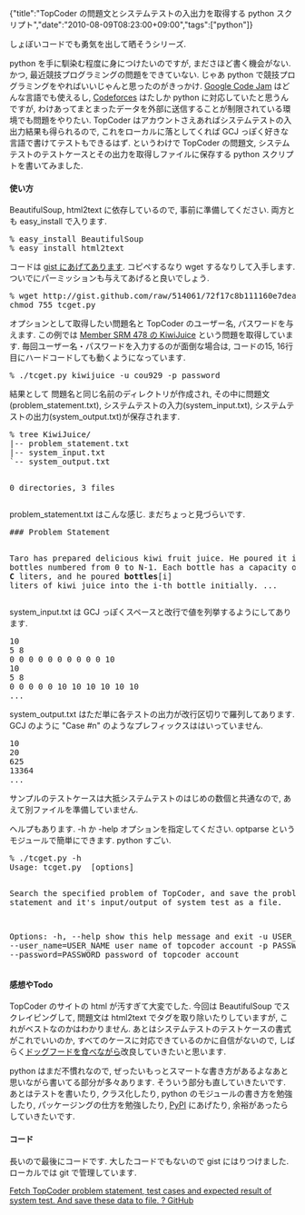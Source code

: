 {"title":"TopCoder の問題文とシステムテストの入出力を取得する python スクリプト","date":"2010-08-09T08:23:00+09:00","tags":["python"]}

<!-- DATE: 2010-08-08T23:23:00+00:00 -->
<!-- OLDURL: http://d.hatena.ne.jp/cou929_la/20100808/ -->


<div class="section">
<p>しょぼいコードでも勇気を出して晒そうシリーズ.</p>
<p>python を手に馴染む程度に身につけたいのですが, まださほど書く機会がない. かつ, 最近競技プログラミングの問題をできていない. じゃあ python で競技プログラミングをやればいいじゃんと思ったのがきっかけ. <a href="http://code.google.com/codejam" target="_blank">Google Code Jam</a> はどんな言語でも使えるし, <a href="http://codeforces.ru/?locale=en" target="_blank">Codeforces</a> はたしか python に対応していたと思うんですが, わけあってまとまったデータを外部に送信することが制限されている環境でも問題をやりたい. TopCoder はアカウントさえあればシステムテストの入出力結果も得られるので, これをローカルに落としてくれば GCJ っぽく好きな言語で書けてテストもできるはず. というわけで TopCoder の問題文, システムテストのテストケースとその出力を取得しファイルに保存する python スクリプトを書いてみました.</p>
<h4> 使い方</h4>
<p>BeautifulSoup, html2text に依存しているので, 事前に準備してください. 両方とも easy_install で入ります.</p>
<pre>
% easy_install BeautifulSoup
% easy_install html2text
</pre>

<p>コードは <a href="http://gist.github.com/514061" target="_blank">gist にあげてあります</a>. コピペするなり wget するなりして入手します. ついでにパーミッションも与えてあげると良いでしょう.</p>
<pre>
% wget http://gist.github.com/raw/514061/72f17c8b111160e7deac58626d052fd0f29cfedf/tcget.py
chmod 755 tcget.py
</pre>

<p>オプションとして取得したい問題名と TopCoder のユーザー名, パスワードを与えます. この例では <a href="http://www.topcoder.com/stat?c=round_overview&er=5&rd=14187" target="_blank">Member SRM 478 の KiwiJuice</a> という問題を取得しています. 毎回ユーザー名・パスワードを入力するのが面倒な場合は, コードの15, 16行目にハードコードしても動くようになっています.</p>
<pre>
% ./tcget.py kiwijuice -u cou929 -p password
</pre>

<p>結果として 問題名と同じ名前のディレクトリが作成され, その中に問題文(problem_statement.txt), システムテストの入力(system_input.txt), システムテストの出力(system_output.txt)が保存されます.</p>
<pre>
% tree KiwiJuice/
|-- problem_statement.txt
|-- system_input.txt
`-- system_output.txt

0 directories, 3 files
</pre>

<p>problem_statement.txt はこんな感じ. まだちょっと見づらいです.</p>
<pre>
### Problem Statement


Taro has prepared delicious kiwi fruit juice. He poured it into N bottles
numbered from 0 to N-1. Each bottle has a capacity of **C** liters, and he
poured **bottles**[i] liters of kiwi juice into the i-th bottle initially.
...
</pre>

<p>system_input.txt は GCJ っぽくスペースと改行で値を列挙するようにしてあります.</p>
<pre>
10
5 8
0 0 0 0 0 0 0 0 0 0 10
10
5 8
0 0 0 0 0 10 10 10 10 10 10
...
</pre>

<p>system_output.txt はただ単に各テストの出力が改行区切りで羅列してあります. GCJ のように "Case #n" のようなプレフィックスははいっていません.</p>
<pre>
10
20
625
13364
...
</pre>

<p>サンプルのテストケースは大抵システムテストのはじめの数個と共通なので, あえて別ファイルを準備していません.</p>
<p>ヘルプもあります. -h か -help オプションを指定してください. optparse というモジュールで簡単にできます. python すごい.</p>
<pre>
% ./tcget.py -h
Usage: tcget.py <PROBLEM NAME> [options]

Search the specified problem of TopCoder, and save the problem statement and
it's input/output of system test as a file.

Options:
  -h, --help            show this help message and exit
  -u USER_NAME, --user_name=USER_NAME
                        user name of topcoder account
  -p PASSWORD, --password=PASSWORD
                        password of topcoder account
</pre>

<h4>感想やTodo</h4>
<p>TopCoder のサイトの html が汚すぎて大変でした. 今回は BeautifulSoup でスクレイピングして, 問題文は html2text でタグを取り除いたりしていますが, これがベストなのかはわかりません. あとはシステムテストのテストケースの書式がこれでいいのか, すべてのケースに対応できているのかに自信がないので, しばらく<a href="http://en.wikipedia.org/wiki/Eating_your_own_dog_food" target="_blank">ドッグフードを食べながら</a>改良していきたいと思います. </p>
<p>python はまだ不慣れなので, ぜったいもっとスマートな書き方があるよなあと思いながら書いてる部分が多々あります. そういう部分も直していきたいです. あとはテストを書いたり, クラス化したり, python のモジュールの書き方を勉強したり, パッケージングの仕方を勉強したり, <a href="http://pypi.python.org/pypi" target="_blank">PyPI</a> にあげたり, 余裕があったらしていきたいです.</p>
<h4>コード</h4>
<p>長いので最後にコードです. 大したコードでもないので gist にはりつけました. ローカルでは git で管理しています.</p>
<p><a href="http://gist.github.com/514061" target="_blank">Fetch TopCoder problem statement, test cases and expected result of system test. And save these data to file. ? GitHub</a></p>
<p><script src="http://gist.github.com/514061.js?file=tcget.py"></script></p>
</div>






